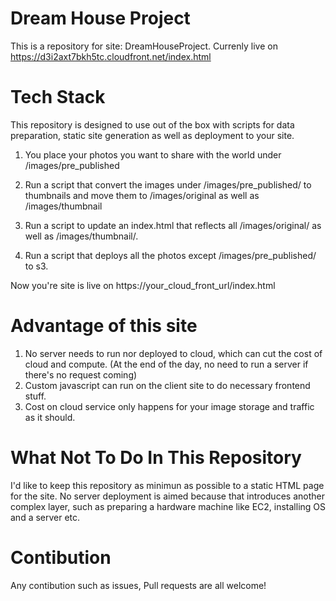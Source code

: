 # Dream House Project

This is a repository for site: DreamHouseProject.
Currenly live on https://d3i2axt7bkh5tc.cloudfront.net/index.html

# Tech Stack

This repository is designed to use out of the box with scripts for data preparation, static site generation as well as deployment to your site.

1. You place your photos you want to share with the world under /images/pre_published
2. Run a script that convert the images under /images/pre_published/ to thumbnails and move them to /images/original as well as /images/thumbnail

3. Run a script to update an index.html that reflects all /images/original/ as well as /images/thumbnail/. 
4. Run a script that deploys all the photos except /images/pre_published/ to s3.

Now you're site is live on https://your_cloud_front_url/index.html

# Advantage of this site
1. No server needs to run nor deployed to cloud, which can cut the cost of cloud and compute. (At the end of the day, no need to run a server if there's no request coming)
2. Custom javascript can run on the client site to do necessary frontend stuff.
3. Cost on cloud service only happens for your image storage and traffic as it should.


# What Not To Do In This Repository
I'd like to keep this repository as minimun as possible to a static HTML page for the site. No server deployment is aimed because that introduces another complex layer, such as preparing a hardware machine like EC2, installing OS and a server etc.

# Contibution
Any contibution such as issues, Pull requests are all welcome!